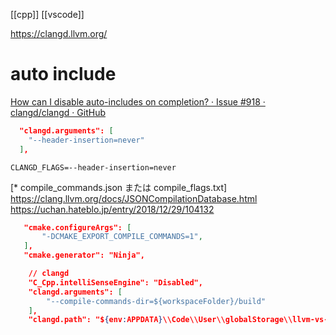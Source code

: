 [[cpp]] [[vscode]]

https://clangd.llvm.org/

# auto include
[How can I disable auto-includes on completion? · Issue #918 · clangd/clangd · GitHub](https://github.com/clangd/clangd/issues/918)

```json
  "clangd.arguments": [
    "--header-insertion=never"
  ],
```

`CLANGD_FLAGS=--header-insertion=never`

[* compile_commands.json または compile_flags.txt]
	https://clang.llvm.org/docs/JSONCompilationDatabase.html
	https://uchan.hateblo.jp/entry/2018/12/29/104132


```json:setting.json
   "cmake.configureArgs": [
       "-DCMAKE_EXPORT_COMPILE_COMMANDS=1",
   ],
   "cmake.generator": "Ninja",
```

```json
    // clangd
    "C_Cpp.intelliSenseEngine": "Disabled",
    "clangd.arguments": [
        "--compile-commands-dir=${workspaceFolder}/build"
    ],
    "clangd.path": "${env:APPDATA}\\Code\\User\\globalStorage\\llvm-vs-code-extensions.vscode-clangd\\install\\12.0.0\\clangd_12.0.0\\bin\\clangd.exe",
```
